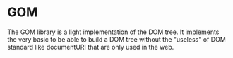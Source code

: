 # GOM
The GOM library is a light implementation of the DOM tree. It implements the very basic to be able to build a DOM tree without the "useless" of DOM standard like documentURI that are only used in the web.
